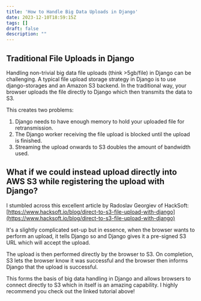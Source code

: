 ```yaml
---
title: 'How to Handle Big Data Uploads in Django'
date: 2023-12-10T18:59:15Z
tags: []
draft: false
description: ""
---
```


## Traditional File Uploads in Django

Handling non-trivial big data file uploads (think >5gb/file) in Django can be challenging. A typical file upload storage strategy in Django is to use django-storages and an Amazon S3 backend. In the traditional way, your browser uploads the file directly to Django which then transmits the data to S3.

This creates two problems:

1. Django needs to have enough memory to hold your uploaded file for retransmission.
2. The Django worker receiving the file upload is blocked until the upload is finished.
3. Streaming the upload onwards to S3 doubles the amount of bandwidth used.

## What if we could instead upload directly into AWS S3 while registering the upload with Django?

I stumbled across this excellent article by Radoslav Georgiev of HackSoft: [https://www.hacksoft.io/blog/direct-to-s3-file-upload-with-django](https://www.hacksoft.io/blog/direct-to-s3-file-upload-with-django)

It's a slightly complicated set-up but in essence, when the browser wants to perform an upload, it tells Django so and Django gives it a pre-signed S3 URL which will accept the upload.

The upload is then performed directly by the browser to S3. On completion, S3 lets the browser know it was successful and the browser then informs Django that the upload is successful.

This forms the basis of big data handling in Django and allows browsers to connect directly to S3 which in itself is an amazing capability. I highly recommend you check out the linked tutorial above!
